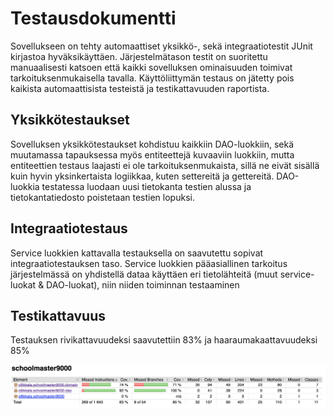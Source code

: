 # Testausdokumentti

Sovellukseen on tehty automaattiset yksikkö-, sekä integraatiotestit JUnit kirjastoa hyväksikäyttäen. 
Järjestelmätason testit on suoritettu manuaalisesti katsoen että kaikki sovelluksen ominaisuuden toimivat tarkoituksenmukaisella tavalla. Käyttöliittymän testaus on jätetty pois kaikista automaattisista testeistä ja testikattavuuden raportista.

## Yksikkötestaukset

Sovelluksen yksikkötestaukset kohdistuu kaikkiin DAO-luokkiin, sekä muutamassa tapauksessa myös entiteettejä kuvaaviin luokkiin, mutta entiteettien testaus laajasti ei ole tarkoituksenmukaista, sillä ne eivät sisällä kuin hyvin yksinkertaista logiikkaa, kuten settereitä ja gettereitä. DAO-luokkia testatessa luodaan uusi tietokanta testien alussa ja tietokantatiedosto poistetaan testien lopuksi.

## Integraatiotestaus

Service luokkien kattavalla testauksella on saavutettu sopivat integraatiotestauksen taso. Service luokkien pääasiallinen tarkoitus järjestelmässä on yhdistellä dataa käyttäen eri tietolähteitä (muut service-luokat & DAO-luokat), niin niiden toiminnan testaaminen 

## Testikattavuus

Testauksen rivikattavuudeksi saavutettiin 83% ja haaraumakaattavuudeksi 85%

<img alt="luokkakaavio" src="https://github.com/anttiollikkala/ot-harjoitustyo/blob/master/dokumentaatio/img/testikattavuus.png?raw=true">  

